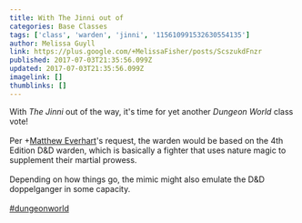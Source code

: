 ```yaml
---
title: With The Jinni out of
categories: Base Classes
tags: ['class', 'warden', 'jinni', '115610991532630554135']
author: Melissa Guyll
link: https://plus.google.com/+MelissaFisher/posts/ScszukdFnzr
published: 2017-07-03T21:35:56.099Z
updated: 2017-07-03T21:35:56.099Z
imagelink: []
thumblinks: []
---
```


With <i>The Jinni</i> out of the way, it&#39;s time for yet another <i>Dungeon World</i> class vote! <br /><br />Per <span class="proflinkWrapper"><span class="proflinkPrefix">+</span><a class="proflink" href="https://plus.google.com/115610991532630554135" oid="115610991532630554135">Matthew Everhart</a></span>&#39;s request, the warden would be based on the 4th Edition D&amp;D warden, which is basically a fighter that uses nature magic to supplement their martial prowess.<br /><br />Depending on how things go, the mimic might also emulate the D&amp;D doppelganger in some capacity.<br /><br /><a rel="nofollow" class="ot-hashtag" href="https://plus.google.com/s/%23dungeonworld/posts">#dungeonworld</a>